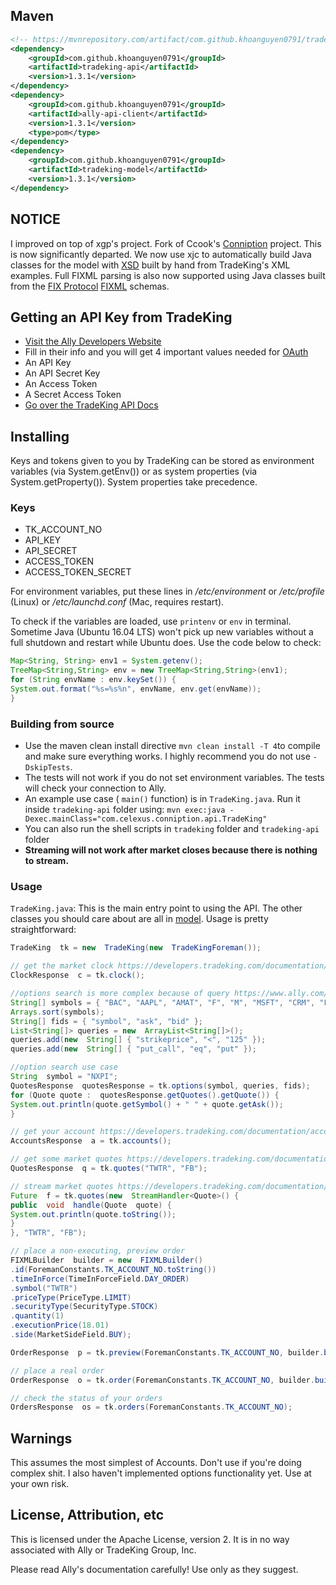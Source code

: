 
  
## Maven
 
```xml
<!-- https://mvnrepository.com/artifact/com.github.khoanguyen0791/tradeking-api -->
<dependency>
	<groupId>com.github.khoanguyen0791</groupId>
	<artifactId>tradeking-api</artifactId>
	<version>1.3.1</version>
</dependency>
<dependency>
	<groupId>com.github.khoanguyen0791</groupId>
	<artifactId>ally-api-client</artifactId>
	<version>1.3.1</version>
	<type>pom</type>
</dependency>
<dependency>
	<groupId>com.github.khoanguyen0791</groupId>
	<artifactId>tradeking-model</artifactId>
	<version>1.3.1</version>
</dependency>
```

## NOTICE
I improved on top of xgp's project. Fork of Ccook's [Conniption](https://github.com/Ccook/conniption) project. This is now significantly departed. We now use xjc to automatically build Java classes for the model with [XSD](https://github.com/xgp/tradeking/blob/master/tradeking-model/src/main/xsd/) built by hand from TradeKing's XML examples. Full FIXML parsing is also now supported using Java classes built from the [FIX Protocol](http://www.fixprotocol.org/) [FIXML](https://github.com/xgp/fixml) schemas.

## Getting an API Key from TradeKing
*  [Visit the Ally Developers Website](https://developers.tradeking.com/applications/)
* Fill in their info and you will get 4 important values needed for [OAuth](http://oauth.net/)
* An API Key
* An API Secret Key
* An Access Token
* A Secret Access Token
*  [Go over the TradeKing API Docs](https://developers.tradeking.com/documentation/getting-started)

## Installing

Keys and tokens given to you by TradeKing can be stored as environment variables (via System.getEnv()) or as system properties (via System.getProperty()). System properties take precedence.

  

### Keys
- TK_ACCOUNT_NO
- API_KEY
- API_SECRET
- ACCESS_TOKEN
- ACCESS_TOKEN_SECRET

For environment variables, put these lines in */etc/environment* or */etc/profile* (Linux) or */etc/launchd.conf* (Mac, requires restart).

To check if the variables are loaded, use `printenv` or `env` in terminal. Sometime Java (Ubuntu 16.04 LTS) won't pick up new variables without a full shutdown and restart while Ubuntu does. Use the code below to check:
```java
Map<String, String> env1 = System.getenv();
TreeMap<String,String> env = new TreeMap<String,String>(env1);
for (String envName : env.keySet()) {
System.out.format("%s=%s%n", envName, env.get(envName));
}
```
### Building from source

- Use the maven clean install directive `mvn clean install -T 4`to compile and make sure everything works. I highly recommend you do not use `-DskipTests`.
- The tests will not work if you do not set environment variables. The tests will check your connection to Ally.
- An example use case ( `main()` function) is in `TradeKing.java`. Run it inside `tradeking-api` folder using:
`mvn exec:java -Dexec.mainClass="com.celexus.conniption.api.TradeKing"`
- You can also run the shell scripts in `tradeking` folder and `tradeking-api` folder
-  **Streaming will not work after market closes because there is nothing to stream.**

### Usage

`TradeKing.java`: This is the main entry point to using the API. The other classes you should care about are all in [model](https://github.com/xgp/tradeking/blob/master/tradeking-model/). Usage is pretty straightforward:

```java
TradeKing  tk = new  TradeKing(new  TradeKingForeman());

// get the market clock https://developers.tradeking.com/documentation/market-clock-get
ClockResponse  c = tk.clock();

//options search is more complex because of query https://www.ally.com/api/invest/documentation/market-options-search-get-post/
String[] symbols = { "BAC", "AAPL", "AMAT", "F", "M", "MSFT", "CRM", "FSLR" };
Arrays.sort(symbols);
String[] fids = { "symbol", "ask", "bid" };
List<String[]> queries = new  ArrayList<String[]>();
queries.add(new  String[] { "strikeprice", "<", "125" });
queries.add(new  String[] { "put_call", "eq", "put" });

//option search use case
String  symbol = "NXPI";
QuotesResponse  quotesResponse = tk.options(symbol, queries, fids);
for (Quote quote :  quotesResponse.getQuotes().getQuote()) {
System.out.println(quote.getSymbol() + " " + quote.getAsk());
}

// get your account https://developers.tradeking.com/documentation/accounts-get
AccountsResponse  a = tk.accounts();

// get some market quotes https://developers.tradeking.com/documentation/market-ext-quotes-get-post
QuotesResponse  q = tk.quotes("TWTR", "FB");

// stream market quotes https://developers.tradeking.com/documentation/streaming-market-quotes-get-post
Future  f = tk.quotes(new  StreamHandler<Quote>() {
public  void  handle(Quote  quote) {
System.out.println(quote.toString());
}
}, "TWTR", "FB");

// place a non-executing, preview order
FIXMLBuilder  builder = new  FIXMLBuilder()
.id(ForemanConstants.TK_ACCOUNT_NO.toString())
.timeInForce(TimeInForceField.DAY_ORDER)
.symbol("TWTR")
.priceType(PriceType.LIMIT)
.securityType(SecurityType.STOCK)
.quantity(1)
.executionPrice(18.01)
.side(MarketSideField.BUY);

OrderResponse  p = tk.preview(ForemanConstants.TK_ACCOUNT_NO, builder.build().toString());

// place a real order
OrderResponse  o = tk.order(ForemanConstants.TK_ACCOUNT_NO, builder.build().toString());

// check the status of your orders
OrdersResponse  os = tk.orders(ForemanConstants.TK_ACCOUNT_NO);
```

## Warnings

This assumes the most simplest of Accounts. Don't use if you're doing complex shit. I also haven't implemented options functionality yet. Use at your own risk.

## License, Attribution, etc

This is licensed under the Apache License, version 2. It is in no way associated with Ally or TradeKing Group, Inc.

Please read Ally's documentation carefully! Use only as they suggest.
